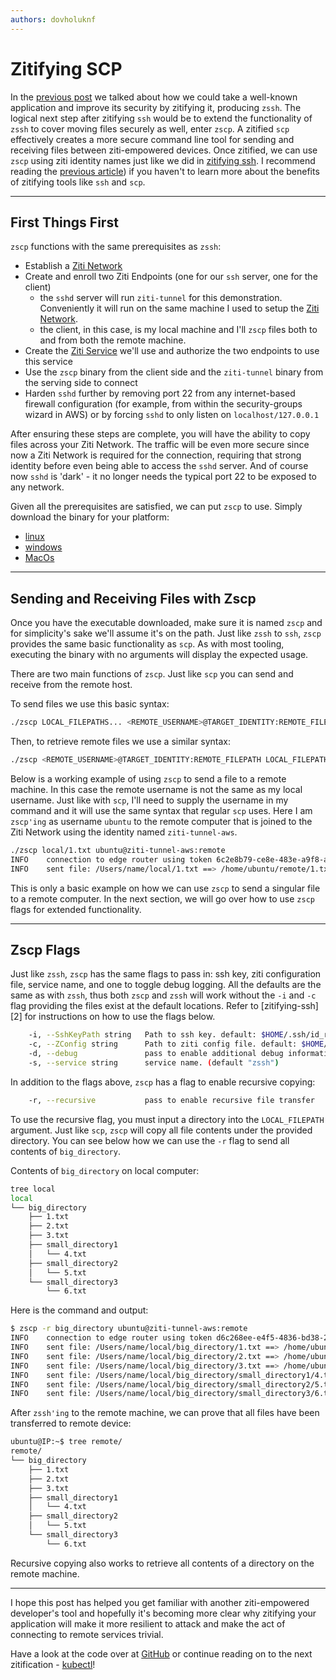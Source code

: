 ```yaml
---
authors: dovholuknf
---
```


# Zitifying SCP

In the [previous post][1] we talked about how we could take a well-known application and improve its security by zitifying it, producing `zssh`. The logical next step after zitifying `ssh` would be to extend the functionality of `zssh` to cover moving files securely as well, enter `zscp`. A zitified `scp` effectively creates a more secure command line tool for sending and receiving files between ziti-empowered devices. Once zitified, we can use `zscp` using ziti identity names just like we did in [zitifying ssh][1]. I recommend reading the [previous article][1]) if you haven't to learn more about the benefits of zitifying tools like `ssh` and `scp`.

* * *

## First Things First

`zscp` functions with the same prerequisites as `zssh`:

* Establish a [Ziti Network][2]
* Create and enroll two Ziti Endpoints (one for our `ssh` server, one for the client)
    * the `sshd` server will run `ziti-tunnel` for this demonstration. Conveniently it will run on the same machine I used to setup the [Ziti Network][3].
    * the client, in this case, is my local machine and I'll `zscp` files both to and from both the remote machine.
* Create the [Ziti Service][4] we'll use and authorize the two endpoints to use this service
* Use the `zscp` binary from the client side and the `ziti-tunnel` binary from the serving side to connect
* Harden `sshd` further by removing port 22 from any internet-based firewall configuration (for example, from within the security-groups wizard in AWS) or by forcing `sshd` to only listen on `localhost/127.0.0.1`

After ensuring these steps are complete, you will have the ability to copy files across your Ziti Network. The traffic will be even more secure since now a Ziti Network is required for the connection, requiring that strong identity before even being able to access the `sshd` server. And of course now `sshd` is 'dark' - it no longer needs the typical port 22 to be exposed to any network.

Given all the prerequisites are satisfied, we can put `zscp` to use. Simply download the binary for your platform:

* [linux][5]
* [windows][6]
* [MacOs][7]

<span></span>

* * *

## Sending and Receiving Files with Zscp

Once you have the executable downloaded, make sure it is named `zscp` and for simplicity's sake we'll assume it's on the path. Just like `zssh` to `ssh`, `zscp` provides the same basic functionality as `scp`. As with most tooling, executing the binary with no arguments will display the expected usage.

There are two main functions of `zscp`. Just like `scp` you can send and receive from the remote host.

To send files we use this basic syntax:

```bash
./zscp LOCAL_FILEPATHS... <REMOTE_USERNAME>@TARGET_IDENTITY:REMOTE_FILEPATH
```

Then, to retrieve remote files we use a similar syntax:

```bash
./zscp <REMOTE_USERNAME>@TARGET_IDENTITY:REMOTE_FILEPATH LOCAL_FILEPATH
```

Below is a working example of using `zscp` to send a file to a remote machine. In this case the remote username is not the same as my local username. Just like with `scp`, I'll need to supply the username in my command and it will use the same syntax that regular `scp` uses. Here I am `zscp'ing` as username `ubuntu` to the remote computer that is joined to the Ziti Network using the identity named `ziti-tunnel-aws`.

```bash
./zscp local/1.txt ubuntu@ziti-tunnel-aws:remote
INFO    connection to edge router using token 6c2e8b79-ce8e-483e-a9f8-a930530e706a
INFO    sent file: /Users/name/local/1.txt ==> /home/ubuntu/remote/1.txt
```

This is only a basic example on how we can use `zscp` to send a singular file to a remote computer. In the next section, we will go over how to use `zscp` flags for extended functionality.

* * *

## Zscp Flags

Just like `zssh`, `zscp` has the same flags to pass in: ssh key, ziti configuration file, service name, and one to toggle debug logging. All the defaults are the same as with `zssh`, thus both `zscp` and `zssh` will work without the `-i` and `-c` flag providing the files exist at the default locations. Refer to \[zitifying-ssh\]\[2\] for instructions on how to use the flags below.

```bash
    -i, --SshKeyPath string   Path to ssh key. default: $HOME/.ssh/id_rsa
    -c, --ZConfig string      Path to ziti config file. default: $HOME/.ziti/zssh.json
    -d, --debug               pass to enable additional debug information
    -s, --service string      service name. (default "zssh")
```

In addition to the flags above, `zscp` has a flag to enable recursive copying:

```bash
    -r, --recursive           pass to enable recursive file transfer
```

To use the recursive flag, you must input a directory into the `LOCAL_FILEPATH` argument. Just like `scp`, `zscp` will copy all file contents under the provided directory. You can see below how we can use the `-r` flag to send all contents of `big_directory`.

Contents of `big_directory` on local computer:

```bash
tree local
local
└── big_directory
    ├── 1.txt
    ├── 2.txt
    ├── 3.txt
    ├── small_directory1
    │   └── 4.txt
    ├── small_directory2
    │   └── 5.txt
    └── small_directory3
        └── 6.txt
```

Here is the command and output:

```bash
$ zscp -r big_directory ubuntu@ziti-tunnel-aws:remote
INFO    connection to edge router using token d6c268ee-e4f5-4836-bd38-2fc1558257aa
INFO    sent file: /Users/name/local/big_directory/1.txt ==> /home/ubuntu/remote/big_directory/1.txt
INFO    sent file: /Users/name/local/big_directory/2.txt ==> /home/ubuntu/remote/big_directory/2.txt
INFO    sent file: /Users/name/local/big_directory/3.txt ==> /home/ubuntu/remote/big_directory/3.txt
INFO    sent file: /Users/name/local/big_directory/small_directory1/4.txt ==> /home/ubuntu/remote/big_directory/small_directory1/4.txt
INFO    sent file: /Users/name/local/big_directory/small_directory2/5.txt ==> /home/ubuntu/remote/big_directory/small_directory2/5.txt
INFO    sent file: /Users/name/local/big_directory/small_directory3/6.txt ==> /home/ubuntu/remote/big_directory/small_directory3/6.txt
```

After `zssh'ing` to the remote machine, we can prove that all files have been transferred to remote device:

```bash
ubuntu@IP:~$ tree remote/
remote/
└── big_directory
    ├── 1.txt
    ├── 2.txt
    ├── 3.txt
    ├── small_directory1
    │   └── 4.txt
    ├── small_directory2
    │   └── 5.txt
    └── small_directory3
        └── 6.txt
```

Recursive copying also works to retrieve all contents of a directory on the remote machine.

* * *

I hope this post has helped you get familiar with another ziti-empowered developer's tool and hopefully it's becoming more clear why zitifying your application will make it more resilient to attack and make the act of connecting to remote services trivial.

Have a look at the code over at [GitHub][8] or continue reading on to the next zitification - [kubectl][9]!

[1]: /blog/zitification/zitifying-ssh/

[2]: /docs/quickstarts/network/hosted

[3]: /docs/introduction/#overview-of-a-ziti-network

[4]: /docs/core-concepts/services/overview

[5]: https://github.com/openziti-incubator/zssh/releases/latest/download/zscp-linux-amd64

[6]: https://github.com/openziti-incubator/zssh/releases/latest/download/zscp-windows-amd64.exe

[7]: https://github.com/openziti-incubator/zssh/releases/latest/download/zscp-macos-amd64

[8]: https://github.com/openziti-incubator/zssh/tree/main/zssh/zscp

[9]: /blog/zitification/kubernetes/